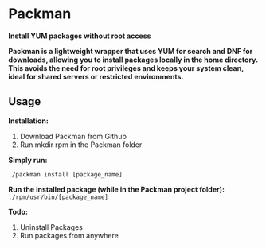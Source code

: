 # Packman
**Install YUM packages without root access**

**Packman is a lightweight wrapper that uses YUM for search and DNF for downloads, allowing you to install packages locally in the home directory.
This avoids the need for root privileges and keeps your system clean, ideal for shared servers or restricted environments.**

## Usage

**Installation:**

1. Download Packman from Github
2. Run mkdir rpm in the Packman folder

**Simply run:**

    ./packman install [package_name]

**Run the installed package (while in the Packman project folder):**
    ```./rpm/usr/bin/[package_name]```

**Todo:**
1. Uninstall Packages
2. Run packages from anywhere 
